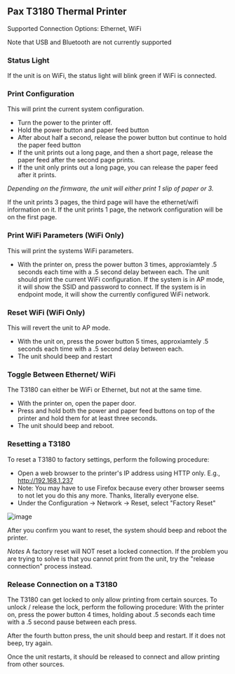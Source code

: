 ## Pax T3180 Thermal Printer

Supported Connection Options:
Ethernet, WiFi

Note that USB and Bluetooth are not currently supported

### Status Light
If the unit is on WiFi, the status light will blink green if WiFi is connected.

### Print Configuration
This will print the current system configuration.

- Turn the power to the printer off.
- Hold the power button and paper feed button
- After about half a second, release the power button but continue to hold the paper feed button
- If the unit prints out a long page, and then a short page, release the paper feed after the second page prints.
- If the unit only prints out a long page, you can release the paper feed after it prints.

*Depending on the firmware, the unit will either print 1 slip of paper or 3.*

If the unit prints 3 pages, the third page will have the ethernet/wifi information on it.
If the unit prints 1 page, the network configuration will be on the first page.


### Print WiFi Parameters (WiFi Only)
This will print the systems WiFi parameters.

- With the printer on, press the power button 3 times, approxiamtely .5 seconds each time with a .5 second delay between each.
The unit should print the current WiFi configuration.
If the system is in AP mode, it will show the SSID and password to connect.
If the system is in endpoint mode, it will show the currently configured WiFi network.


### Reset WiFi (WiFi Only)
This will revert the unit to AP mode.

- With the unit on, press the power button 5 times, approxiamtely .5 seconds each time with a .5 second delay between each.
- The unit should beep and restart


### Toggle Between Ethernet/ WiFi
The T3180 can either be WiFi or Ethernet, but not at the same time.

- With the printer on, open the paper door.
- Press and hold both the power and paper feed buttons on top of the printer and hold them for at least three seconds.
- The unit should beep and reboot.


### Resetting a T3180
To reset a T3180 to factory settings, perform the following procedure:

- Open a web browser to the printer's IP address using HTTP only. E.g., http://192.168.1.237
- Note: You may have to use Firefox because every other browser seems to not let you do this any more. Thanks, literally everyone else.
- Under the Configuration -> Network -> Reset, select "Factory Reset"

![image](https://github.com/user-attachments/assets/e95bf3b9-3820-49dd-9ca4-8b5402695bf7)

After you confirm you want to reset, the system should beep and reboot the printer.


*Notes*
A factory reset will NOT reset a locked connection. If the problem you are trying to solve is that you cannot print from the unit, try the "release connection" process instead.


### Release Connection on a T3180
The T3180 can get locked to only allow printing from certain sources. To unlock / release the lock, perform the following procedure:
With the printer on, press the power button 4 times, holding about .5 seconds each time with a .5 second pause between each press.

After the fourth button press, the unit should beep and restart. If it does not beep, try again.

Once the unit restarts, it should be released to connect and allow printing from other sources.
